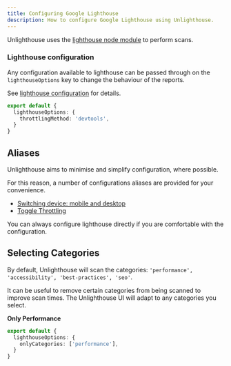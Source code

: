 ```yaml
---
title: Configuring Google Lighthouse
description: How to configure Google Lighthouse using Unlighthouse.
---
```


Unlighthouse uses the [lighthouse node module](https://github.com/GoogleChrome/lighthouse) to perform scans.

### Lighthouse configuration

Any configuration available to lighthouse can be passed through on the `lighthouseOptions` key to change the behaviour
of the reports.

See [lighthouse configuration](https://github.com/GoogleChrome/lighthouse/blob/master/docs/configuration.md) for
details.

```ts
export default {
  lighthouseOptions: {
    throttlingMethod: 'devtools',
  }
}
```

## Aliases

Unlighthouse aims to minimise and simplify configuration, where possible.

For this reason, a number of configurations aliases are provided for your convenience.

- [Switching device: mobile and desktop]()
- [Toggle Throttling]()

You can always configure lighthouse directly if you are comfortable with the configuration.

## Selecting Categories

By default, Unlighthouse will scan the categories: `'performance', 'accessibility', 'best-practices', 'seo'`.

It can be useful to remove certain categories from being scanned to improve scan times. The Unlighthouse UI will adapt
to any categories you select.

**Only Performance**

```ts
export default {
  lighthouseOptions: {
    onlyCategories: ['performance'],
  }
}
```
